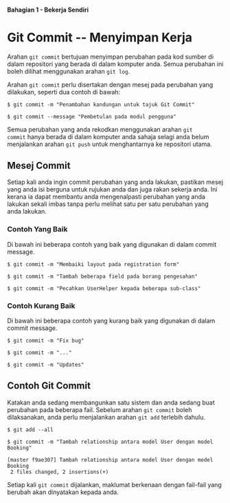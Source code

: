 #### Bahagian 1 - Bekerja Sendiri

# Git Commit -- Menyimpan Kerja

Arahan <code>git commit</code> bertujuan menyimpan perubahan pada kod sumber di dalam repositori yang berada di dalam komputer anda. Semua perubahan ini boleh dilihat menggunakan arahan <code>git log</code>.

Arahan <code>git commit</code> perlu disertakan dengan mesej pada perubahan yang dilakukan, seperti dua contoh di bawah:

```
$ git commit -m "Penambahan kandungan untuk tajuk Git Commit"

$ git commit --message "Pembetulan pada modul pengguna"
```

Semua perubahan yang anda rekodkan menggunakan arahan <code>git commit</code> hanya berada di dalam komputer anda sahaja selagi anda belum menjalankan arahan <code>git push</code> untuk menghantarnya ke repositori utama.

## Mesej Commit

Setiap kali anda ingin commit perubahan yang anda lakukan, pastikan mesej yang anda isi berguna untuk rujukan anda dan juga rakan sekerja anda. Ini kerana ia dapat membantu anda mengenalpasti perubahan yang anda lakukan sekali imbas tanpa perlu melihat satu per satu perubahan yang anda lakukan.

### Contoh Yang Baik

Di bawah ini beberapa contoh yang baik yang digunakan di dalam commit message.

```
$ git commit -m "Membaiki layout pada registration form"

$ git commit -m "Tambah beberapa field pada borang pengesahan"

$ git commit -m "Pecahkan UserHelper kepada beberapa sub-class"
```

### Contoh Kurang Baik

Di bawah ini beberapa contoh yang kurang baik yang digunakan di dalam commit message.
```
$ git commit -m "Fix bug"

$ git commit -m "..."

$ git commit -m "Updates"
```

## Contoh Git Commit

Katakan anda sedang membangunkan satu sistem dan anda sedang buat perubahan pada beberapa fail. Sebelum arahan <code>git commit</code> boleh dilaksanakan, anda perlu menjalankan arahan <code>git add</code> terlebih dahulu.

```
$ git add --all

$ git commit -m "Tambah relationship antara model User dengan model Booking"

[master f9ae307] Tambah relationship antara model User dengan model Booking
 2 files changed, 2 insertions(+)
```

Setiap kali <code>git commit</code> dijalankan, maklumat berkenaan dengan fail-fail yang berubah akan dinyatakan kepada anda. 